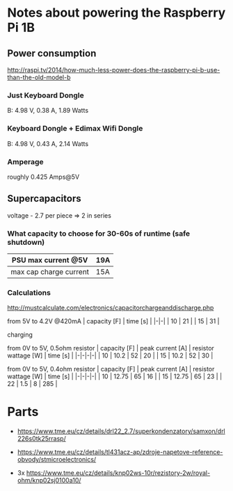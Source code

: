 # Notes about powering the Raspberry Pi 1B

## Power consumption
http://raspi.tv/2014/how-much-less-power-does-the-raspberry-pi-b-use-than-the-old-model-b

### Just Keyboard Dongle
B: 4.98 V, 0.38 A, 1.89 Watts

### Keyboard Dongle + Edimax Wifi Dongle
B: 4.98 V, 0.43 A, 2.14 Watts

### Amperage
roughly 0.425 Amps@5V


## Supercapacitors
voltage - 2.7 per piece => 2 in series

### What capacity to choose for 30-60s of runtime (safe shutdown)
| PSU max current @5V | 19A |
|-|-|
| max cap charge current | 15A |

### Calculations
http://mustcalculate.com/electronics/capacitorchargeanddischarge.php

from 5V to 4.2V @420mA
| capacity [F] | time [s] |
|-|-|
| 10 | 21 |
| 15 | 31 |

charging

from 0V to 5V, 0.5ohm resistor
| capacity [F] | peak current [A] | resistor wattage [W] | time [s] |
|-|-|-|-|
| 10 | 10.2 | 52 | 20 |
| 15 | 10.2 | 52 | 30 |

from 0V to 5V, 0.4ohm resistor
| capacity [F] | peak current [A] | resistor wattage [W] | time [s] |
|-|-|-|-|
| 10 | 12.75 | 65 | 16 |
| 15 | 12.75 | 65 | 23 |
| 22 | 1.5   | 8  | 285 |

# Parts
* https://www.tme.eu/cz/details/drl22_2.7/superkondenzatory/samxon/drl226s0tk25rrasp/
* https://www.tme.eu/cz/details/tl431acz-ap/zdroje-napetove-reference-obvody/stmicroelectronics/

* 3x https://www.tme.eu/cz/details/knp02ws-10r/rezistory-2w/royal-ohm/knp02sj0100a10/
